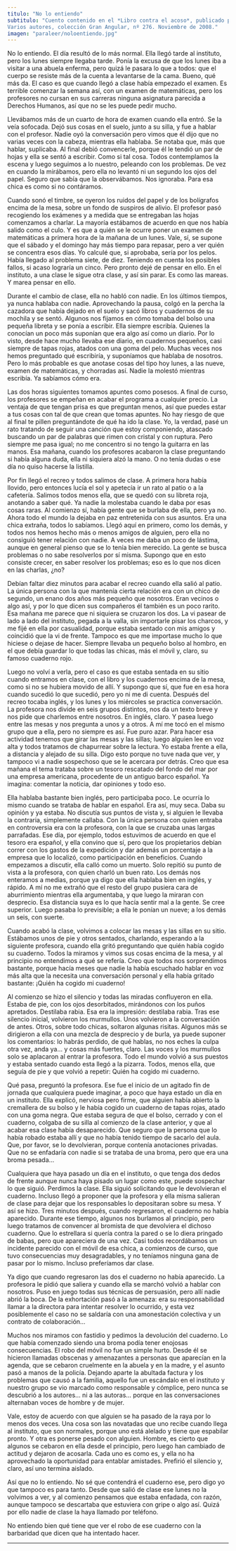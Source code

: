 ```yaml
---
titulo: "No lo entiendo"
subtitulo: "Cuento contenido en el *Libro contra el acoso*, publicado por la Editorial SM.Varios autores, colección Gran Angular, nº 276. Noviembre de 2008."
imagen: "paraleer/noloentiendo.jpg"
---
```

No lo entiendo. El día resultó de lo más normal. Ella llegó tarde al instituto, pero los lunes siempre llegaba tarde. Ponía la excusa de que los lunes iba a visitar a una abuela enferma, pero quizá le pasara lo que a todos: que el cuerpo se resiste más de la cuenta a levantarse de la cama. Bueno, qué más da. El caso es que cuando llegó a clase había empezado el examen. Es terrible comenzar la semana así, con un examen de matemáticas, pero los profesores no cursan en sus carreras ninguna asignatura parecida a Derechos Humanos, así que no se les puede pedir mucho.

Llevábamos más de un cuarto de hora de examen cuando ella entró. Se la veía sofocada. Dejó sus cosas en el suelo, junto a su silla, y fue a hablar con el profesor. Nadie oyó la conversación pero vimos que él dijo que no varias veces con la cabeza, mientras ella hablaba. Se notaba que, más que hablar, suplicaba. Al final debió convencerle, porque él le tendió un par de hojas y ella se sentó a escribir. Como si tal cosa. Todos contemplamos la escena y luego seguimos a lo nuestro, peleando con los problemas. De vez en cuando la mirábamos, pero ella no levantó ni un segundo los ojos del papel. Seguro que sabía que la observábamos. Nos ignoraba. Para esa chica es como si no contáramos.

Cuando sonó el timbre, se oyeron los ruidos del papel y de los bolígrafos encima de la mesa, sobre un fondo de suspiros de alivio. El profesor pasó recogiendo los exámenes y a medida que se entregaban las hojas comenzamos a charlar. La mayoría estábamos de acuerdo en que nos había salido como el culo. Y es que a quién se le ocurre poner un examen de matemáticas a primera hora de la mañana de un lunes. Vale, sí, se supone que el sábado y el domingo hay más tiempo para repasar, pero a ver quién se concentra esos días. Yo calculé que, si aprobaba, sería por los pelos. Había llegado al problema siete, de diez. Teniendo en cuenta los posibles fallos, si acaso lograría un cinco. Pero pronto dejé de pensar en ello. En el instituto, a una clase le sigue otra clase, y así sin parar. Es como las mareas. Y marea pensar en ello.

Durante el cambio de clase, ella no habló con nadie. En los últimos tiempos, ya nunca hablaba con nadie. Aprovechando la pausa, colgó en la percha la cazadora que había dejado en el suelo y sacó libros y cuadernos de su mochila y se sentó. Algunos nos fijamos en cómo tomaba del bolso una pequeña libreta y se ponía a escribir. Ella siempre escribía. Quienes la conocían un poco más suponían que era algo así como un diario. Por lo visto, desde hace mucho llevaba ese diario, en cuadernos pequeños, casi siempre de tapas rojas, atados con una goma del pelo. Muchas veces nos hemos preguntado qué escribiría, y suponíamos que hablaba de nosotros. Pero lo más probable es que anotase cosas del tipo hoy lunes, a las nueve, examen de matemáticas, y chorradas así. Nadie la molestó mientras escribía. Ya sabíamos cómo era.

Las dos horas siguientes tomamos apuntes como posesos. A final de curso, los profesores se empeñan en acabar el programa a cualquier precio. La ventaja de que tengan prisa es que preguntan menos, así que puedes estar a tus cosas con tal de que crean que tomas apuntes. No hay riesgo de que al final te pillen preguntándote de qué ha ido la clase. Yo, la verdad, pasé un rato tratando de seguir una canción que estoy componiendo, atascado buscando un par de palabras que rimen con cristal y con ruptura. Pero siempre me pasa igual; no me concentro si no tengo la guitarra en las manos. Esa mañana, cuando los profesores acabaron la clase preguntando si había alguna duda, ella ni siquiera alzó la mano. O no tenía dudas o ese día no quiso hacerse la listilla.

Por fin llegó el recreo y todos salimos de clase. A primera hora había llovido, pero entonces lucía el sol y apetecía ir un rato al patio o a la cafetería. Salimos todos menos ella, que se quedó con su libreta roja, anotando a saber qué. Ya nadie la molestaba cuando le daba por esas cosas raras. Al comienzo sí, había gente que se burlaba de ella, pero ya no. Ahora todo el mundo la dejaba en paz entretenida con sus asuntos. Era una chica extraña, todos lo sabíamos. Llegó aquí en primero, como los demás, y todos nos hemos hecho más o menos amigos de alguien, pero ella no consiguió tener relación con nadie. A veces me daba un poco de lástima, aunque en general pienso que se lo tenía bien merecido. La gente se busca problemas o no sabe resolverlos por sí misma. Supongo que en esto consiste crecer, en saber resolver los problemas; eso es lo que nos dicen en las charlas, ¿no?

Debían faltar diez minutos para acabar el recreo cuando ella salió al patio. La única persona con la que mantenía cierta relación era con un chico de segundo, un enano dos años más pequeño que nosotros. Eran vecinos o algo así, y por lo que dicen sus compañeros él también es un poco rarito. Esa mañana me parece que ni siquiera se cruzaron los dos. La vi pasear de lado a lado del instituto, pegada a la valla, sin importarle pisar los charcos, y me fijé en ella por casualidad, porque estaba sentado con mis amigos y coincidió que la vi de frente. Tampoco es que me importase mucho lo que hiciese o dejase de hacer. Siempre llevaba un pequeño bolso al hombro, en el que debía guardar lo que todas las chicas, más el móvil y, claro, su famoso cuaderno rojo.

Luego no volví a verla, pero el caso es que estaba sentada en su sitio cuando entramos en clase, con el libro y los cuadernos encima de la mesa, como si no se hubiera movido de allí. Y supongo que sí, que fue en esa hora cuando sucedió lo que sucedió, pero yo ni me di cuenta. Después del recreo tocaba inglés, y los lunes y los miércoles se practica conversación. La profesora nos divide en seis grupos distintos, nos da un texto breve y nos pide que charlemos entre nosotros. En inglés, claro. Y pasea luego entre las mesas y nos pregunta a unos y a otros. A mí me tocó en el mismo grupo que a ella, pero no siempre es así. Fue puro azar. Para hacer esa actividad tenemos que girar las mesas y las sillas; luego alguien lee en voz alta y todos tratamos de chapurrear sobre la lectura. Yo estaba frente a ella, a distancia y alejado de su silla. Digo esto porque no tuve nada que ver, y tampoco vi a nadie sospechoso que se le acercara por detrás. Creo que esa mañana el tema trataba sobre un tesoro rescatado del fondo del mar por una empresa americana, procedente de un antiguo barco español. Ya imagina: comentar la noticia, dar opiniones y todo eso.

Ella hablaba bastante bien inglés, pero participaba poco. Le ocurría lo mismo cuando se trataba de hablar en español. Era así, muy seca. Daba su opinión y ya estaba. No discutía sus puntos de vista y, si alguien le llevaba la contraria, simplemente callaba. Con la única persona con quien entraba en controversia era con la profesora, con la que se cruzaba unas largas parrafadas. Ese día, por ejemplo, todos estuvimos de acuerdo en que el tesoro era español, y ella convino que sí, pero que los propietarios debían correr con los gastos de la expedición y dar además un porcentaje a la empresa que lo localizó, como participación en beneficios. Cuando empezamos a discutir, ella calló como un muerto. Solo repitió su punto de vista a la profesora, con quien charló un buen rato. Los demás nos enteramos a medias, porque ya digo que ella hablaba bien en inglés, y rápido. A mí no me extrañó que el resto del grupo pusiera cara de aburrimiento mientras ella argumentaba, y que luego la miraran con desprecio. Esa distancia suya es lo que hacía sentir mal a la gente. Se cree superior. Luego pasaba lo previsible; a ella le ponían un nueve; a los demás un seis, con suerte.

Cuando acabó la clase, volvimos a colocar las mesas y las sillas en su sitio. Estábamos unos de pie y otros sentados, charlando, esperando a la siguiente profesora, cuando ella gritó preguntando que quién había cogido su cuaderno. Todos la miramos y vimos sus cosas encima de la mesa, y al principio no entendimos a qué se refería. Creo que todos nos sorprendimos bastante, porque hacía meses que nadie la había escuchado hablar en voz más alta que la necesita una conversación personal y ella había gritado bastante: ¡Quién ha cogido mi cuaderno!

Al comienzo se hizo el silencio y todas las miradas confluyeron en ella. Estaba de pie, con los ojos desorbitados, mirándonos con los puños apretados. Destilaba rabia. Esa era la impresión: destilaba rabia. Tras ese silencio inicial, volvieron los murmullos. Unos volvieron a la conversación de antes. Otros, sobre todo chicas, soltaron algunas risitas. Algunos más se dirigieron a ella con una mezcla de desprecio y de burla, ya puede suponer los comentarios: lo habrás perdido, de qué hablas, no nos eches la culpa otra vez, anda ya… y cosas más fuertes, claro. Las voces y los murmullos solo se aplacaron al entrar la profesora. Todo el mundo volvió a sus puestos y estaba sentado cuando esta llegó a la pizarra. Todos, menos ella, que seguía de pie y que volvió a repetir: Quién ha cogido mi cuaderno.

Qué pasa, preguntó la profesora. Ese fue el inicio de un agitado fin de jornada que cualquiera puede imaginar, a poco que haya estado un día en un instituto. Ella explicó, nerviosa pero firme, que alguien había abierto la cremallera de su bolso y le había cogido un cuaderno de tapas rojas, atado con una goma negra. Que estaba segura de que el bolso, cerrado y con el cuaderno, colgaba de su silla al comienzo de la clase anterior, y que al acabar esa clase había desaparecido. Que seguro que la persona que lo había robado estaba allí y que no había tenido tiempo de sacarlo del aula. Que, por favor, se lo devolvieran, porque contenía anotaciones privadas. Que no se enfadaría con nadie si se trataba de una broma, pero que era una broma pesada…

Cualquiera que haya pasado un día en el instituto, o que tenga dos dedos de frente aunque nunca haya pisado un lugar como este, puede sospechar lo que siguió. Perdimos la clase. Ella siguió solicitando que le devolvieran el cuaderno. Incluso llegó a proponer que la profesora y ella misma salieran de clase para dejar que los responsables lo depositaran sobre su mesa. Y así se hizo. Tres minutos después, cuando regresaron, el cuaderno no había aparecido. Durante ese tiempo, algunos nos burlamos al principio, pero luego tratamos de convencer al bromista de que devolviera el dichoso cuaderno. Que lo estrellara si quería contra la pared o se lo diera pringado de babas, pero que apareciera de una vez. Casi todos recordábamos un incidente parecido con el móvil de esa chica, a comienzos de curso, que tuvo consecuencias muy desagradables, y no teníamos ninguna gana de pasar por lo mismo. Incluso preferíamos dar clase.

Ya digo que cuando regresaron las dos el cuaderno no había aparecido. La profesora le pidió que saliera y cuando ella se marchó volvió a hablar con nosotros. Puso en juego todas sus técnicas de persuasión, pero allí nadie abrió la boca. De la exhortación pasó a la amenaza: era su responsabilidad llamar a la directora para intentar resolver lo ocurrido, y esta vez posiblemente el caso no se saldaría con una amonestación colectiva y un contrato de colaboración…

Muchos nos miramos con fastidio y pedimos la devolución del cuaderno. Lo que había comenzado siendo una broma podía tener enojosas consecuencias. El robo del móvil no fue un simple hurto. Desde él se hicieron llamadas obscenas y amenazantes a personas que aparecían en la agenda, que se cebaron cruelmente en la abuela y en la madre, y el asunto pasó a manos de la policía. Dejando aparte la abultada factura y los problemas que causó a la familia, aquello fue un escándalo en el instituto y nuestro grupo se vio marcado como responsable y cómplice, pero nunca se descubrió a los autores… ni a las autoras… porque en las conversaciones alternaban voces de hombre y de mujer.

Vale, estoy de acuerdo con que alguien se ha pasado de la raya por lo menos dos veces. Una cosa son las novatadas que uno recibe cuando llega al instituto, que son normales, porque uno está alelado y tiene que espabilar pronto. Y otra es ponerse pesado con alguien. Hombre, es cierto que algunos se cebaron en ella desde el principio, pero luego han cambiado de actitud y dejaron de acosarla. Cada uno es como es, y ella no ha aprovechado la oportunidad para entablar amistades. Prefirió el silencio y, claro, así uno termina aislado.

Así que no lo entiendo. No sé que contendrá el cuaderno ese, pero digo yo que tampoco es para tanto. Desde que salió de clase ese lunes no la volvimos a ver, y al comienzo pensamos que estaba enfadada, con razón, aunque tampoco se descartaba que estuviera con gripe o algo así. Quizá por ello nadie de clase la haya llamado por teléfono.

No entiendo bien qué tiene que ver el robo de ese cuaderno con la barbaridad que dicen que ha intentado hacer.

* * *
